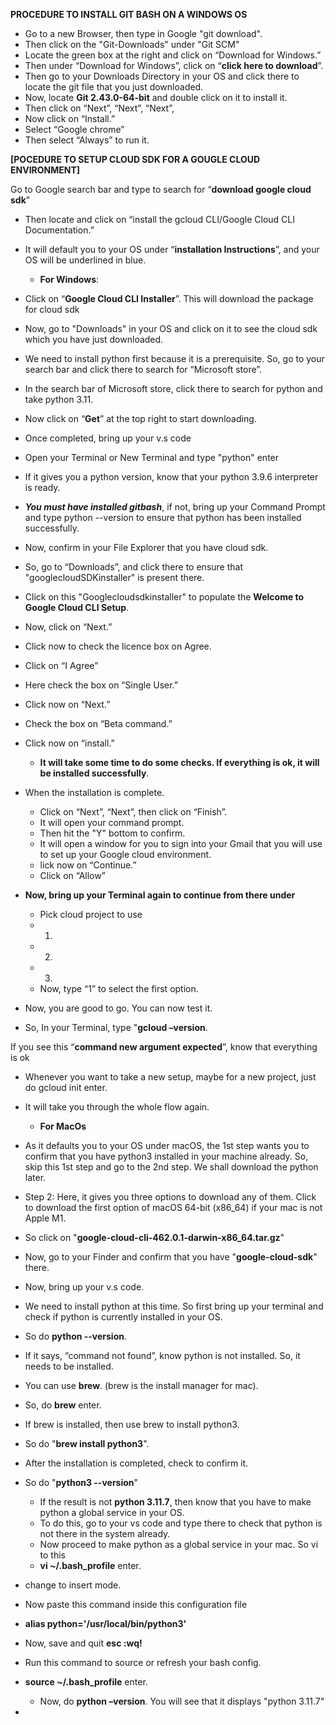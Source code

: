 **PROCEDURE TO INSTALL GIT BASH ON A WINDOWS OS**
- Go to a new Browser, then type in Google "git download".
- Then click on the "Git-Downloads" under "Git SCM"
- Locate the green box at the right and click on “Download for Windows.”
- Then under “Download for Windows”, click on “**click here to download**”.
- Then go to your Downloads Directory in your OS and click there to locate the git file that you just downloaded.
- Now, locate **Git 2.43.0-64-bit** and double click on it to install it.
- Then click on “Next”, “Next”, “Next”,
- Now click on “Install.”
- Select “Google chrome”
- Then select “Always” to run it.

**[POCEDURE TO SETUP CLOUD SDK FOR A GOUGLE CLOUD ENVIRONMENT]**

Go to Google search bar and type to search for “**download google cloud sdk**”
- Then locate and click on “install the gcloud CLI/Google Cloud CLI Documentation.”
- It will default you to your OS under “**installation Instructions**”, and your OS will be underlined in blue.
  
  - **For Windows**:
- Click on “**Google Cloud CLI Installer**”. This will download the package for cloud sdk
- Now, go to "Downloads" in your OS and click on it to see the cloud sdk which you have just downloaded.
 
- We need to install python first because it is a prerequisite. So, go to your search bar and click there to search for “Microsoft store”.
- In the search bar of Microsoft store, click there to search for python and take python 3.11.
- Now click on “**Get**” at the top right to start downloading.
- Once completed, bring up your v.s code
- Open your Terminal or New Terminal and type "python" enter
- If it gives you a python version, know that your python 3.9.6 interpreter is ready.
- ***You must have installed gitbash***, if not, bring up your Command Prompt and type python --version to ensure that python has been installed successfully.
- Now, confirm in your File Explorer that you have cloud sdk.
- So, go to “Downloads”, and click there to ensure that "googlecloudSDKinstaller" is present there.
- Click on this "Googlecloudsdkinstaller" to populate the **Welcome to Google Cloud CLI Setup**.
- Now, click on “Next.”
- Click now to check the licence box on Agree.
- Click on “I Agree”
- Here check the box on “Single User.”
- Click now on “Next.”
- Check the box on “Beta command.”
- Click now on “install.”
  - **It will take some time to do some checks. If everything is ok, it will be installed successfully**.
- When the installation is complete.
  - Click on “Next”, “Next”, then click on “Finish”.
  - It will open your command prompt.
  - Then hit the "Y" bottom to confirm.
  - It will open a window for you to sign into your Gmail that you will use to set up your Google cloud environment.
  - lick now on “Continue.”
  - Click on “Allow”
- **Now, bring up your Terminal again to continue from there under**
  - Pick cloud project to use
  - 1.
  - 2.
  - 3.
  - Now, type “1” to select the first option.
- Now, you are good to go. You can now test it.
- So, In your Terminal, type "**gcloud –version**.

If you see this “**command new argument expected**”, know that everything is ok
- Whenever you want to take a new setup, maybe for a new project, just do gcloud init enter.
- It will take you through the whole flow again.

   - **For MacOs**
- As it defaults you to your OS under macOS, the 1st step wants you to confirm that you have python3 installed in your machine already. So, skip this 1st step and go to the 2nd step. We shall download the python later.
- Step 2: Here, it gives you three options to download any of them. Click to download the first option of macOS 64-bit (x86_64) if your mac is not Apple M1.
- So click on "**google-cloud-cli-462.0.1-darwin-x86_64.tar.gz**"
- Now, go to your Finder and confirm that you have "**google-cloud-sdk**" there.
- Now, bring up your v.s code.
- We need to install python at this time. So first bring up your terminal and check if python is currently installed in your OS.
- So do **python --version**.
- If it says, “command not found”, know python is not installed. So, it needs to be installed.
- You can use **brew**. (brew is the install manager for mac).
- So, do **brew** enter.
- If brew is installed, then use brew to install python3.
- So do "**brew install python3**".
- After the installation is completed, check to confirm it.
- So do "**python3 --version**"
  - If the result is not **python 3.11.7**, then know that you have to make python a global service in your OS.
  - To do this, go to your vs code and type there to check that python is not there in the system already.
  - Now proceed to make python as a global service in your mac. So vi to this
  - **vi ~/.bash_profile** enter.
 
 - change to insert mode.
 - Now paste this command inside this configuration file
 - **alias python='/usr/local/bin/python3'**
 - Now, save and quit **esc :wq!**

- Run this command to source or refresh your bash config.
- **source ~/.bash_profile** enter.
  - Now, do **python –version**. You will see that it displays "python 3.11.7"




















- 
